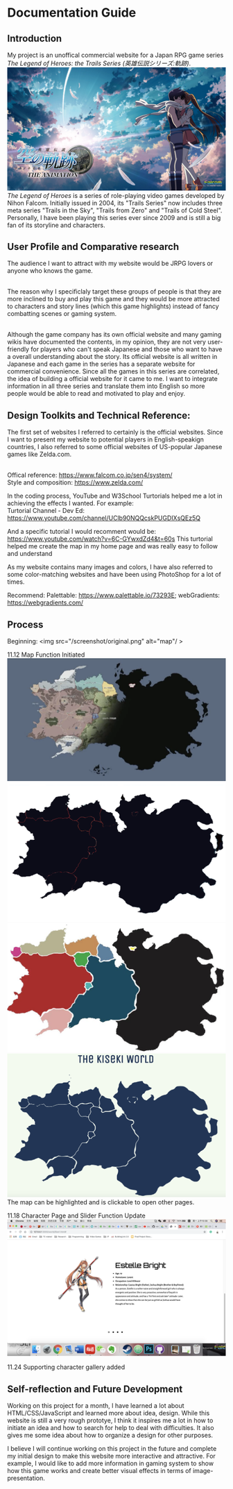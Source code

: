 # Documentation Guide

## Introduction
My project is an unoffical commercial website for a Japan RPG game series <em>The Legend of Heroes: the Trails Series (英雄伝説シリーズ:軌跡)</em>.
<img src="./images/liberl/4.jpg" alt="sora">
<em>The Legend of Heroes</em> is a series of role-playing video games developed by Nihon Falcom. Initially issued in 2004, its "Trails Series" now includes three meta series "Trails in the Sky", "Trails from Zero" and "Trails of Cold Steel". Personally, I have been playing this series ever since 2009 and is still a big fan of its storyline and characters.

## User Profile and Comparative research
The audience I want to attract with my website would be JRPG lovers or anyone who knows the game.

<br>The reason why I specificlaly target these groups of people is that they are more inclined to buy and play this game and they would be more attracted to characters and story lines (which this game highlights) instead of fancy combatting scenes or gaming system.

<br>Although the game company has its own official website and many gaming wikis have documented the contents, in my opinion, they are not very user-friendly for players who can't speak Japanese and those who want to have a overall understanding about the story. Its official website is all written in Japanese and each game in the series has a separate website for commercial convenience.
Since all the games in this series are correlated, the idea of building a official website for it came to me. I want to integrate information in all three series and translate them into English so more people would be able to read and motivated to play and enjoy.


## Design Toolkits and Technical Reference:
The first set of websites I referred to certainly is the official websites. Since I want to present my website to potential players in English-speakign countries, I also referred to some official websites of US-popular Japanese games like Zelda.com.

<br> Offical reference: https://www.falcom.co.jp/sen4/system/
<br> Style and composition: https://www.zelda.com/

In the coding process, YouTube and W3School Turtorials helped me a lot in achieving the effects I wanted. For example:
<br> Turtorial Channel - Dev Ed: https://www.youtube.com/channel/UClb90NQQcskPUGDIXsQEz5Q

And a specific tutorial I would recomment would be:
https://www.youtube.com/watch?v=6C-GYwxdZd4&t=60s
This turtorial helped me create the map in my home page and was really easy to follow and understand

As my website contains many images and colors, I have also referred to some color-matching websites and have been using PhotoShop for a lot of times.

Recommend:
Palettable: https://www.palettable.io/73293E;
webGradients: https://webgradients.com/


## Process
Beginning:
<img src="/screenshot/original.png" alt="map"/ >

11.12 Map Function Initiated
<img src="/screenshot/map0.png" alt="map0"/>
<img src="/screenshot/map1.png" alt="map1"/>
<img src="/screenshot/map2.png" alt="map2"/>
<img src="/screenshot/map.png" alt="map"/>
The map can be highlighted and is clickable to open other pages.

11.18 Character Page and Slider Function Update
<img src="/screenshot/character.png" alt="character slider"/>

11.24 Supporting character gallery added

## Self-reflection and Future Development

Working on this project for a month, I have learned a lot about HTML/CSS/JavaScript and learned more about idea, design. While this website is still a very rough prototye, I think it inspires me a lot in how to initiate an idea and how to search for help to deal with difficulties. It also gives me some idea about how to organize a design for other purposes.

I believe I will continue working on this project in the future and complete my initial design to make this website more interactive and attractive. For example, I would like to add more information in gaming system to show how this game works and create better visual effects in terms of image-presentation.
